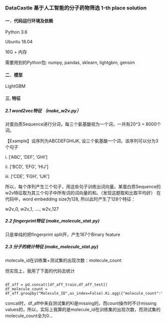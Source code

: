 ### DataCastle 基于人工智能的分子药物筛选 1-th place solution

#### 一．代码运行环境及依赖
Python 3.6 

Ubuntu 18.04

16G + 内存

需要用到的Python包: numpy, pandas, sklearn, lightgbm, gensim

#### 二．模型
LightGBM

#### 三. 特征
##### 2.1 word2vec特征 （make_w2v.py）
对蛋白质Sequence进行分词，每三个氨基酸视为一个词，一共有20^3 = 8000个词。

【Example】设序列为ABCDEFGHIJK, 设三个氨基酸一个词，该序列可以分为3个句子

i. [‘ABC’, ‘DEF’, ‘GHI’]

ii. [‘BCD’, ‘EFG’, ‘HIJ’]

iii. [‘CDE’, ‘FGH’, ‘IJK’]

所以，每个序列产生三个句子，用这些句子训练出词向量。某蛋白质Sequence的w2v特征取为其三个句子中所有词的词向量的和。（发现这题取和比取平均好）
在代码中，word embedding size为128, 所以此时产生了128个特征：

w2v_0, w2v_1, ...., w2v_127

##### 2.2 fingerprint特征 (make_molecule_stat.py)
只是单纯的把fingerprint split开，产生167个Binary feature 

##### 2.3 分子的统计特征 (make_molecule_stat.py)
molecule_id在训练集+测试集的出现次数：molecule_count

但实现上，我用了下面的代码去统计
<pre><code>
df_aff = pd.concat([df_aff_train,df_aff_test])
df_molecule_count = df_aff.groupby("Molecule_ID",as_index=False).Ki.agg({"molecule_count":"count"})
</code></pre>
concat时，df_aff中来自测试集的Ki是missing的，而count操作时不计missing values的，所以，实际上我算的是molecule_id在训练集的出现次数，而测试集的molecule_count全为0...

